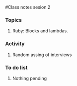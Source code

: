 #Class notes sesion 2

### Topics
1. Ruby: Blocks and lambdas.

### Activity
1. Random assing of interviews

### To do list
1. Nothing pending

